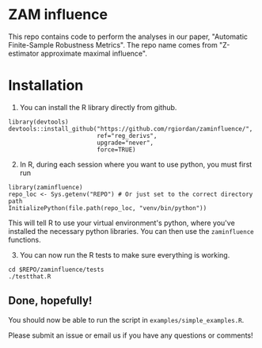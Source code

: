 # ZAM influence

This repo contains code to perform the analyses in our paper,
"Automatic Finite-Sample Robustness Metrics".
The repo name comes from "Z-estimator approximate maximal influence".

# Installation

1. You can install the R library directly from github.
```
library(devtools)
devtools::install_github("https://github.com/rgiordan/zaminfluence/",
                         ref="reg_derivs",
                         upgrade="never",
                         force=TRUE)
```

2. In R, during each session where you want to use python, you must first run
```
library(zaminfluence)
repo_loc <- Sys.getenv("REPO") # Or just set to the correct directory path
InitializePython(file.path(repo_loc, "venv/bin/python"))
```
This will tell R to use your virtual environment's python, where you've
installed the necessary python libraries.  You can then
use the `zaminfluence` functions.

3. You can now run the R tests to make sure everything is working.
```
cd $REPO/zaminfluence/tests
./testthat.R
```

## Done, hopefully!

You should now be able to run the script in `examples/simple_examples.R`.

Please submit an issue or email us if you have any questions or comments!
